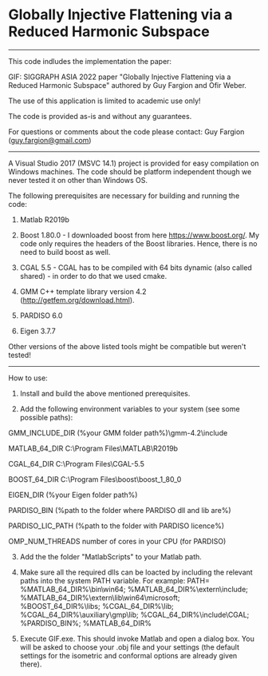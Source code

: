 # Globally Injective Flattening via a Reduced Harmonic Subspace
--------------------------------------------------------------------------------------------------------------------------------------------------------

This code indludes the implementation the paper:

GIF: SIGGRAPH ASIA 2022 paper "Globally Injective Flattening via a Reduced Harmonic Subspace" authored by Guy Fargion and Ofir Weber. 


The use of this application is limited to academic use only!

The code is provided as-is and without any guarantees.

For questions or comments about the code please contact:
Guy Fargion (guy.fargion@gmail.com)

----------------------------------------------------------------------------
A Visual Studio 2017 (MSVC 14.1) project is provided for easy compilation on Windows machines.
The code should be platform independent though we never tested it on other than Windows OS.

The following prerequisites are necessary for building and running the code:

1) Matlab R2019b

2) Boost 1.80.0 - I downloaded boost from here https://www.boost.org/. My code only requires the headers of the Boost libraries. Hence, there is no need to build boost as well.

3) CGAL 5.5 - CGAL has to be compiled with 64 bits dynamic (also called shared) - in order to do that we used cmake.

4) GMM C++ template library version 4.2 (http://getfem.org/download.html).

5) PARDISO 6.0

6) Eigen 3.7.7


Other versions of the above listed tools might be compatible but weren't tested!

----------------------------------------------------------------------------

How to use:

1) Install and build the above mentioned prerequisites.

2) Add the following environment variables to your system (see some possible paths):

GMM_INCLUDE_DIR		  (%your GMM folder path%)\gmm-4.2\include

MATLAB_64_DIR		    C:\Program Files\MATLAB\R2019b

CGAL_64_DIR		      C:\Program Files\CGAL-5.5

BOOST_64_DIR		    C:\Program Files\boost\boost_1_80_0

EIGEN_DIR  		      (%your Eigen folder path%)

PARDISO_BIN         (%path to the folder where PARDISO dll and lib are%)

PARDISO_LIC_PATH    (%path to the folder with PARDISO licence%)

OMP_NUM_THREADS  	  number of cores in your CPU (for PARDISO)

3) Add the the folder "MatlabScripts" to your Matlab path.

4) Make sure all the required dlls can be loacted by including the relevant paths into the system PATH variable. For example:
	PATH=
	%MATLAB_64_DIR%\bin\win64;
	%MATLAB_64_DIR%\extern\include;
	%MATLAB_64_DIR%\extern\lib\win64\microsoft;
	%BOOST_64_DIR%\libs;
	%CGAL_64_DIR%\lib;
	%CGAL_64_DIR%\auxiliary\gmp\lib;
	%CGAL_64_DIR%\include\CGAL;
	%PARDISO_BIN%;
	%MATLAB_64_DIR%

5) Execute GIF.exe.
This should invoke Matlab and open a dialog box.
You will be asked to choose your .obj file and your settings (the default settings for the isometric and conformal options are already given there).
	
